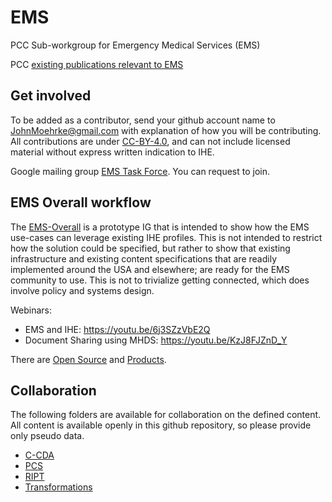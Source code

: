 # EMS

PCC Sub-workgroup for Emergency Medical Services (EMS)

PCC [existing publications relevant to EMS](https://profiles.ihe.net/PCC/ems.html)

## Get involved

To be added as a contributor, send your github account name to JohnMoehrke@gmail.com with explanation of how you will be contributing. All contributions are under [CC-BY-4.0](LICENSE), and can not include licensed material without express written indication to IHE.

Google mailing group [EMS Task Force](https://groups.google.com/g/ems-task-force). You can request to join.

## EMS Overall workflow

The [EMS-Overall](http://build.fhir.org/ig/IHE/EMS-Overall/branches/master/index.html) is a prototype IG that is intended to show how the EMS use-cases can leverage existing IHE profiles. This is not intended to restrict how the solution could be specified, but rather to show that existing infrastructure and existing content specifications that are readily implemented around the USA and elsewhere; are ready for the EMS community to use. This is not to trivialize getting connected, which does involve policy and systems design.

Webinars:
- EMS and IHE: https://youtu.be/6j3SZzVbE2Q
- Document Sharing using MHDS: https://youtu.be/KzJ8FJZnD_Y

There are [Open Source](https://healthcaresecprivacy.blogspot.com/2023/01/are-there-open-source-implementations.html) and [Products](https://product-registry.ihe.net/PR/pr/search.seam?integrationProfile=29&domain=2&date=ANY|1674825330049|1674825330049).

## Collaboration

The following folders are available for collaboration on the defined content. All content is available openly in this github repository, so please provide only pseudo data.

- [C-CDA](C-CDA/readme.md)
- [PCS](PCS/readme.md)
- [RIPT](RIPT/readme.md)
- [Transformations](Transformations/README.md)